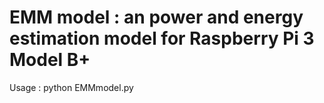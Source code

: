 # EMM model : an power and energy estimation model for Raspberry Pi 3 Model B+

Usage : python EMMmodel.py
